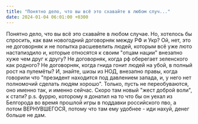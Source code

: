 ```yaml
---
title: "Понятно дело, что вы всё это схавайте в любом случ..."
date: 2024-01-04 06:01:00 +0300
---
```


Понятно дело, что вы всё это схавайте в любом случае. Но, хотелось бы спросить, как вам новогодний договорняк между РФ и Укр?
Ой, нет, это не договорняк и не попытка расшевелить людей, которым всё уже люто настапиздило и, которые относятся к своим "отцам нации" внезапно хуже чем друг к другу?
Не договорняк, когда рф оберегает зеленского как родного?
Не договорняк, когда гнида гонит людей на убой, в полный рост на пулемёты?
И, знайте, шизы из НОД, внезапно правы, когда говорили что "президент находится под давлением запада, и, у него нет полномочий сделать людям хорошо". Только, пусть не переобуваются, оно именно так, и именно сейчас. Скоро там новый "жест доброй воли", к стати?
p.s. фуррю, которому я донатил на то что бы он уехал из Белгорода во время прошлой игры в поддавки российского пво, а потом ВЕРНУВШЕГОСЯ, потому что там ему удобнее - иди нахуй, денег больше не дам.

